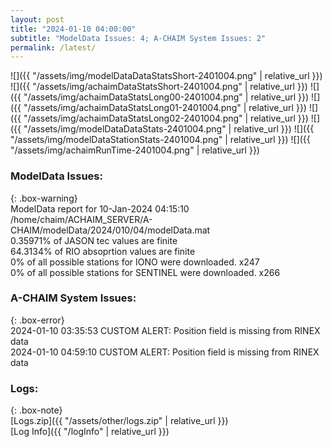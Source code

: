 ```yaml
---
layout: post
title: "2024-01-10 04:00:00"
subtitle: "ModelData Issues: 4; A-CHAIM System Issues: 2"
permalink: /latest/
---
```


![]({{ "/assets/img/modelDataDataStatsShort-2401004.png" | relative_url }})
![]({{ "/assets/img/achaimDataStatsShort-2401004.png" | relative_url }})
![]({{ "/assets/img/achaimDataStatsLong00-2401004.png" | relative_url }})
![]({{ "/assets/img/achaimDataStatsLong01-2401004.png" | relative_url }})
![]({{ "/assets/img/achaimDataStatsLong02-2401004.png" | relative_url }})
![]({{ "/assets/img/modelDataDataStats-2401004.png" | relative_url }})
![]({{ "/assets/img/modelDataStationStats-2401004.png" | relative_url }})
![]({{ "/assets/img/achaimRunTime-2401004.png" | relative_url }})


### ModelData Issues:  
  
{: .box-warning}  
 ModelData report for 10-Jan-2024 04:15:10   
 /home/chaim/ACHAIM_SERVER/A-CHAIM/modelData/2024/010/04/modelData.mat   
 0.35971% of JASON tec values are finite   
 64.3134% of RIO absoprtion values are finite   
 0% of all possible stations for IONO were downloaded. x247   
 0% of all possible stations for SENTINEL were downloaded. x266   
  
### A-CHAIM System Issues:  
  
{: .box-error}  
2024-01-10 03:35:53 CUSTOM ALERT: Position field is missing from RINEX data  
2024-01-10 04:59:10 CUSTOM ALERT: Position field is missing from RINEX data  

### Logs:  
  
{: .box-note}  
[Logs.zip]({{ "/assets/other/logs.zip" | relative_url }})  
[Log Info]({{ "/logInfo" | relative_url }})  
